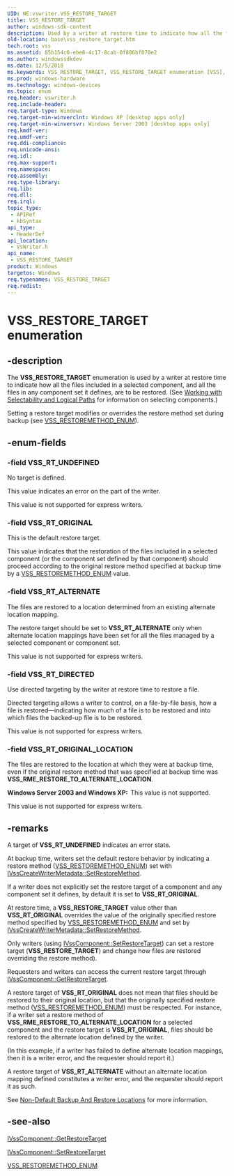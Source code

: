 ```yaml
---
UID: NE:vswriter.VSS_RESTORE_TARGET
title: VSS_RESTORE_TARGET
author: windows-sdk-content
description: Used by a writer at restore time to indicate how all the files included in a selected component, and all the files in any component set it defines, are to be restored.
old-location: base\vss_restore_target.htm
tech.root: vss
ms.assetid: 85b154c0-ebe8-4c17-8cab-0f886bf070e2
ms.author: windowssdkdev
ms.date: 12/5/2018
ms.keywords: VSS_RESTORE_TARGET, VSS_RESTORE_TARGET enumeration [VSS], VSS_RT_ALTERNATE, VSS_RT_DIRECTED, VSS_RT_ORIGINAL, VSS_RT_ORIGINAL_LOCATION, VSS_RT_UNDEFINED, _win32_vss_restore_target, base.vss_restore_target, enumeration [VSS], vswriter/VSS_RESTORE_TARGET, vswriter/VSS_RT_ALTERNATE, vswriter/VSS_RT_DIRECTED, vswriter/VSS_RT_ORIGINAL, vswriter/VSS_RT_ORIGINAL_LOCATION, vswriter/VSS_RT_UNDEFINED
ms.prod: windows-hardware
ms.technology: windows-devices
ms.topic: enum
req.header: vswriter.h
req.include-header: 
req.target-type: Windows
req.target-min-winverclnt: Windows XP [desktop apps only]
req.target-min-winversvr: Windows Server 2003 [desktop apps only]
req.kmdf-ver: 
req.umdf-ver: 
req.ddi-compliance: 
req.unicode-ansi: 
req.idl: 
req.max-support: 
req.namespace: 
req.assembly: 
req.type-library: 
req.lib: 
req.dll: 
req.irql: 
topic_type:
 - APIRef
 - kbSyntax
api_type:
 - HeaderDef
api_location:
 - VsWriter.h
api_name:
 - VSS_RESTORE_TARGET
product: Windows
targetos: Windows
req.typenames: VSS_RESTORE_TARGET
req.redist: 
---
```


# VSS_RESTORE_TARGET enumeration


## -description


The <b>VSS_RESTORE_TARGET</b> enumeration is used 
    by a writer at restore time to indicate how all the files included in a selected component, and all the files in 
    any component set it defines, are to be restored. (See 
    <a href="https://msdn.microsoft.com/e8920cca-d944-437f-bf6a-7ce8d518746a">Working with Selectability and 
    Logical Paths</a> for information on selecting components.)

Setting a restore target modifies or overrides the restore method set during backup (see 
    <a href="https://msdn.microsoft.com/4c6be981-4271-4040-8f6e-725616355062">VSS_RESTOREMETHOD_ENUM</a>).


## -enum-fields




### -field VSS_RT_UNDEFINED

No target is defined. 
     

This value indicates an error on the part of the writer.

This value is not supported for express writers.


### -field VSS_RT_ORIGINAL

This is the default restore target. 
      

This value indicates that the restoration of the files included in a selected component (or the component set 
       defined by that component) should proceed according to the original restore method specified at backup time by 
       a <a href="https://msdn.microsoft.com/4c6be981-4271-4040-8f6e-725616355062">VSS_RESTOREMETHOD_ENUM</a> value.


### -field VSS_RT_ALTERNATE

The files are restored to a location determined from an existing alternate location mapping. 
      

The restore target should be set to <b>VSS_RT_ALTERNATE</b> only when alternate location 
       mappings have been set for all the files managed by a selected component or component set.

This value is not supported for express writers.


### -field VSS_RT_DIRECTED

Use directed targeting by the writer at restore time to restore a file.
      

Directed targeting allows a writer to control, on a file-by-file basis, how a file is 
       restored—indicating how much of a file is to be restored and into which files the 
       backed-up file is to be restored.

This value is not supported for express writers.


### -field VSS_RT_ORIGINAL_LOCATION

The files are restored to the location at which they were at backup time, even if the original 
      restore method that was specified at backup time was 
      <b>VSS_RME_RESTORE_TO_ALTERNATE_LOCATION</b>.
      

<b>Windows Server 2003 and Windows XP:  </b>This value is not supported.

This value is not supported for express writers.


## -remarks



A target of <b>VSS_RT_UNDEFINED</b> indicates an error state.

At backup time, writers set the default restore behavior by indicating a restore method 
    (<a href="https://msdn.microsoft.com/4c6be981-4271-4040-8f6e-725616355062">VSS_RESTOREMETHOD_ENUM</a>) set with 
    <a href="https://msdn.microsoft.com/0e04df40-49e4-4f23-b4d5-d6b602162935">IVssCreateWriterMetadata::SetRestoreMethod</a>.

If a writer does not explicitly set the restore target of a component and any component set it defines, by 
    default it is set to <b>VSS_RT_ORIGINAL</b>.

At restore time, a <b>VSS_RESTORE_TARGET</b> value other 
    than <b>VSS_RT_ORIGINAL</b> overrides the value of the originally specified restore method 
    specified by <a href="https://msdn.microsoft.com/4c6be981-4271-4040-8f6e-725616355062">VSS_RESTOREMETHOD_ENUM</a> and set by 
    <a href="https://msdn.microsoft.com/0e04df40-49e4-4f23-b4d5-d6b602162935">IVssCreateWriterMetadata::SetRestoreMethod</a>.

Only writers (using 
    <a href="https://msdn.microsoft.com/6e8b9322-6611-4a47-aa7a-876be01d33b8">IVssComponent::SetRestoreTarget</a>) can set 
    a restore target (<b>VSS_RESTORE_TARGET</b>) and change how 
    files are restored overriding the restore method).

Requesters and writers can access the current restore target through 
    <a href="https://msdn.microsoft.com/e2361e38-8757-4a29-bbaf-7f659d1095d9">IVssComponent::GetRestoreTarget</a>.

A restore target of <b>VSS_RT_ORIGINAL</b> does not mean that files should be restored to 
    their original location, but that the originally specified restore method 
    (<a href="https://msdn.microsoft.com/4c6be981-4271-4040-8f6e-725616355062">VSS_RESTOREMETHOD_ENUM</a>) must be 
    respected. For instance, if a writer set a restore method of 
    <b>VSS_RME_RESTORE_TO_ALTERNATE_LOCATION</b> for a selected component and the restore target 
    is <b>VSS_RT_ORIGINAL</b>, files should be restored to the alternate location defined by the 
    writer.

(In this example, if a writer has failed to define alternate location mappings, then it is a writer error, and 
    the requester should report it.)

A restore target of <b>VSS_RT_ALTERNATE</b> without an alternate location mapping defined 
    constitutes a writer error, and the requester should report it as such.

See <a href="https://msdn.microsoft.com/7609c392-d5f8-48c2-8e7e-f35f56cf94f8">Non-Default Backup And Restore 
    Locations</a> for more information.




## -see-also




<a href="https://msdn.microsoft.com/e2361e38-8757-4a29-bbaf-7f659d1095d9">IVssComponent::GetRestoreTarget</a>



<a href="https://msdn.microsoft.com/6e8b9322-6611-4a47-aa7a-876be01d33b8">IVssComponent::SetRestoreTarget</a>



<a href="https://msdn.microsoft.com/4c6be981-4271-4040-8f6e-725616355062">VSS_RESTOREMETHOD_ENUM</a>
 

 

